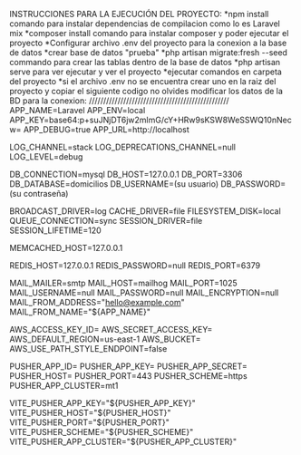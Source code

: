INSTRUCCIONES PARA LA EJECUCIÓN DEL PROYECTO: *npm install comando para instalar dependencias de compilacion como lo es Laravel mix *composer install comando para instalar composer y poder ejecutar el proyecto *Configurar archivo .env del proyecto para la conexion a la base de datos *crear base de datos "prueba" *php artisan migrate:fresh --seed commando para crear las tablas dentro de la base de datos *php artisan serve para ver ejecutar y ver el proyecto *ejecutar comandos en carpeta del proyecto *si el archivo .env no se encuentra crear uno en la raiz del proyecto y copiar el siguiente codigo no olvides modificar los datos de la BD para la conexion:
/////////////////////////////////////////////////
APP_NAME=Laravel
APP_ENV=local
APP_KEY=base64:p+suJNjDT6jw2mlmG/cY+HRw9sKSW8WeSSWQ10nNecw=
APP_DEBUG=true
APP_URL=http://localhost

LOG_CHANNEL=stack
LOG_DEPRECATIONS_CHANNEL=null
LOG_LEVEL=debug

DB_CONNECTION=mysql
DB_HOST=127.0.0.1
DB_PORT=3306
DB_DATABASE=domicilios
DB_USERNAME=(su usuario)
DB_PASSWORD=(su contraseña)

BROADCAST_DRIVER=log
CACHE_DRIVER=file
FILESYSTEM_DISK=local
QUEUE_CONNECTION=sync
SESSION_DRIVER=file
SESSION_LIFETIME=120

MEMCACHED_HOST=127.0.0.1

REDIS_HOST=127.0.0.1
REDIS_PASSWORD=null
REDIS_PORT=6379

MAIL_MAILER=smtp
MAIL_HOST=mailhog
MAIL_PORT=1025
MAIL_USERNAME=null
MAIL_PASSWORD=null
MAIL_ENCRYPTION=null
MAIL_FROM_ADDRESS="hello@example.com"
MAIL_FROM_NAME="${APP_NAME}"

AWS_ACCESS_KEY_ID=
AWS_SECRET_ACCESS_KEY=
AWS_DEFAULT_REGION=us-east-1
AWS_BUCKET=
AWS_USE_PATH_STYLE_ENDPOINT=false

PUSHER_APP_ID=
PUSHER_APP_KEY=
PUSHER_APP_SECRET=
PUSHER_HOST=
PUSHER_PORT=443
PUSHER_SCHEME=https
PUSHER_APP_CLUSTER=mt1

VITE_PUSHER_APP_KEY="${PUSHER_APP_KEY}"
VITE_PUSHER_HOST="${PUSHER_HOST}"
VITE_PUSHER_PORT="${PUSHER_PORT}"
VITE_PUSHER_SCHEME="${PUSHER_SCHEME}"
VITE_PUSHER_APP_CLUSTER="${PUSHER_APP_CLUSTER}"
